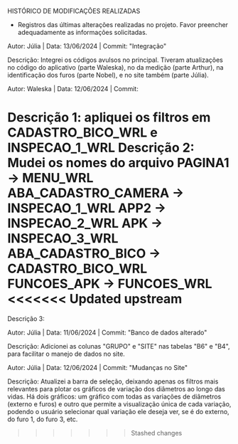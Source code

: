 HISTÓRICO DE MODIFICAÇÕES REALIZADAS

* Registros das últimas alterações realizadas no projeto. Favor preencher adequadamente as informações solicitadas. 

Autor: Júlia | Data: 13/06/2024  |  Commit: "Integração"

Descrição: Integrei os códigos avulsos no principal. Tiveram atualizações no código do aplicativo (parte Waleska), no da medição (parte Arthur), na identificação dos furos (parte Nobel), e no site também (parte Júlia).

Autor: Waleska | Data: 12/06/2024  |  Commit: 

Descrição 1: apliquei os filtros em CADASTRO_BICO_WRL e INSPECAO_1_WRL
Descrição 2: Mudei os nomes do arquivo
        PAGINA1 -> MENU_WRL
        ABA_CADASTRO_CAMERA -> INSPECAO_1_WRL
        APP2 -> INSPECAO_2_WRL
        APK -> INSPECAO_3_WRL
        ABA_CADASTRO_BICO -> CADASTRO_BICO_WRL
        FUNCOES_APK -> FUNCOES_WRL
<<<<<<< Updated upstream
=======

Descrição 3: 


Autor: Júlia | Data: 11/06/2024  |  Commit: "Banco de dados alterado"

Descrição: Adicionei as colunas "GRUPO" e "SITE" nas tabelas "B6" e "B4", para facilitar o manejo de dados no site.

Autor: Júlia | Data: 12/06/2024  |  Commit: "Mudanças no Site"

Descrição: Atualizei a barra de seleção, deixando apenas os filtros mais relevantes para plotar os gráficos de variação dos diâmetros ao longo das vidas. Há dois gráficos: um gráfico com todas as variações de diâmetros (externo e furos) e outro que permite a visualização única de cada variação, podendo o usuário selecionar qual variação ele deseja ver, se é do externo, do furo 1, do furo 3, etc.
>>>>>>> Stashed changes
